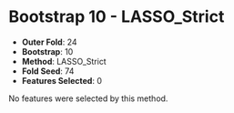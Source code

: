 # Bootstrap 10 - LASSO_Strict

- **Outer Fold**: 24
- **Bootstrap**: 10
- **Method**: LASSO_Strict
- **Fold Seed**: 74
- **Features Selected**: 0

No features were selected by this method.
